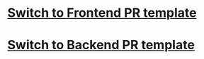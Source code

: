 # <a href='?quick_pull=1&template=frontend.md'>Switch to Frontend PR template</a>
# <a href='?quick_pull=1&template=backend.md'>Switch to Backend PR template</a>
